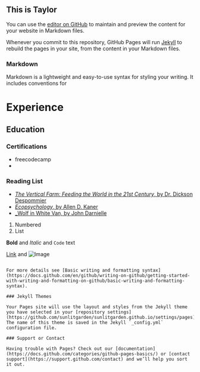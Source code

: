 ## This is Taylor

You can use the [editor on GitHub](https://github.com/sunlitgarden/sunlitgarden.github.io/edit/main/README.md) to maintain and preview the content for your website in Markdown files.

Whenever you commit to this repository, GitHub Pages will run [Jekyll](https://jekyllrb.com/) to rebuild the pages in your site, from the content in your Markdown files.

### Markdown

Markdown is a lightweight and easy-to-use syntax for styling your writing. It includes conventions for

# Experience
## Education
### Certifications 
- freecodecamp 
- 
### Reading List
- [_The Vertical Farm: Feeding the World in the 21st Century_, by Dr. Dickson Despommier](http://www.verticalfarm.com)
- [_Ecopsychology_, by Allen D. Kaner](https://www.penguinrandomhouse.ca/books/89643/ecopsychology-by-allen-d-kanner/9780871564061) 
- [_Wolf in White Van, by John Darnielle](https://us.macmillan.com/books/9781250074713/wolfinwhitevan)

1. Numbered
2. List

**Bold** and _Italic_ and `Code` text

[Link](url) and ![Image](src)
```

For more details see [Basic writing and formatting syntax](https://docs.github.com/en/github/writing-on-github/getting-started-with-writing-and-formatting-on-github/basic-writing-and-formatting-syntax).

### Jekyll Themes

Your Pages site will use the layout and styles from the Jekyll theme you have selected in your [repository settings](https://github.com/sunlitgarden/sunlitgarden.github.io/settings/pages). The name of this theme is saved in the Jekyll `_config.yml` configuration file.

### Support or Contact

Having trouble with Pages? Check out our [documentation](https://docs.github.com/categories/github-pages-basics/) or [contact support](https://support.github.com/contact) and we’ll help you sort it out.
